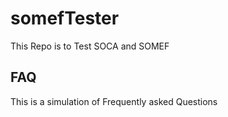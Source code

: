 # somefTester
This Repo is to Test SOCA and SOMEF

## FAQ
This is a simulation of Frequently asked Questions

